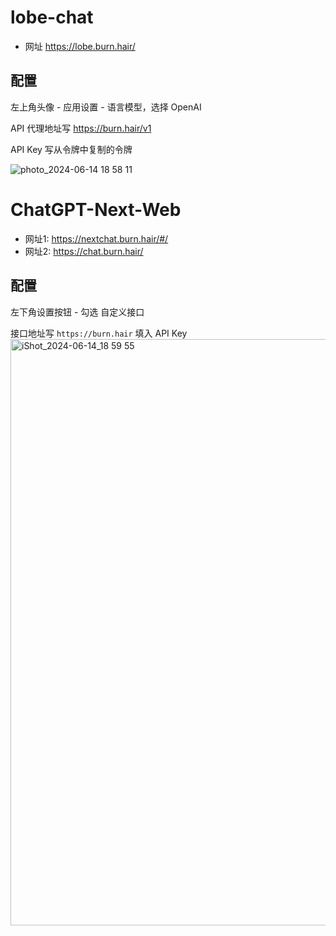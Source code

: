 # lobe-chat

* 网址 https://lobe.burn.hair/

## 配置

左上角头像 - 应用设置 - 语言模型，选择 OpenAI

API 代理地址写 https://burn.hair/v1

API Key 写从令牌中复制的令牌

![photo_2024-06-14 18 58 11](https://github.com/BurnHair/docs/assets/14024832/e34610c9-ae77-42a8-8b44-d90990030325)


# ChatGPT-Next-Web

* 网址1: https://nextchat.burn.hair/#/
* 网址2: https://chat.burn.hair/

## 配置

左下角设置按钮 - 勾选 自定义接口

接口地址写 `https://burn.hair`
填入 API Key
<img width="938" alt="iShot_2024-06-14_18 59 55" src="https://github.com/BurnHair/docs/assets/14024832/0be25bc3-7873-4770-ad1a-33a29e0be761">
